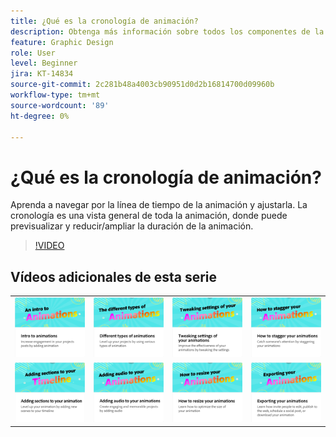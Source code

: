 ```yaml
---
title: ¿Qué es la cronología de animación?
description: Obtenga más información sobre todos los componentes de la línea de tiempo de animación
feature: Graphic Design
role: User
level: Beginner
jira: KT-14834
source-git-commit: 2c281b48a4003cb90951d0d2b16814700d09960b
workflow-type: tm+mt
source-wordcount: '89'
ht-degree: 0%

---
```


# ¿Qué es la cronología de animación?

Aprenda a navegar por la línea de tiempo de la animación y ajustarla. La cronología es una vista general de toda la animación, donde puede previsualizar y reducir/ampliar la duración de la animación.

>[!VIDEO](https://video.tv.adobe.com/v/3426978?quality=12&learn=on&hidetitle=true)

## Vídeos adicionales de esta serie

<table style="table-layout:fixed">
<tr>
   <td>
         <a href="intro-animation.md">
            <img alt="Introducción a las animaciones" src="assets/intro-animations.png" />
         </a>
   </td>
   <td>
         <a href="different-types-animation.md">
            <img alt="Diferentes tipos de animaciones" src="assets/different-animations.png" />
         </a>
   </td>
   <td>
         <a href="tweak-animation.md">
            <img alt="Ajuste de la configuración de las animaciones" src="assets/tweaking-settings.png" />
         </a>
   </td>
   <td>
         <a href="stagger-animations.md">
            <img alt="Cómo escalonar las animaciones" src="assets/stagger-animations.png" />
         </a>
   </td>
</tr>
<tr>
   <td>
         <a href="add-sections-animation.md">
            <img alt="Adición de secciones a la animación" src="assets/add-sections.png" />
         </a>
   </td>
   <td>
         <a href="audio-animation.md">
            <img alt="Añadir audio a las animaciones" src="assets/add-audio.png" />
         </a>
   </td>
   <td>
         <a href="resize-animations.md">
            <img alt="Cómo cambiar el tamaño de las animaciones" src="assets/resize-animations.png" />
         </a>
   </td>
   <td>
         <a href="export-animations.md">
            <img alt="Exportación de animaciones" src="assets/exporting-animations.png" />
         </a>
   </td>
</tr>
</table>
